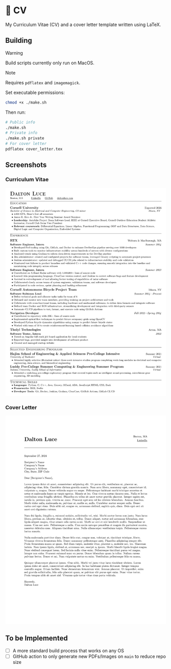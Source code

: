 # 📄 CV

My Curriculum Vitae (CV) and a cover letter template written using LaTeX.

## Building

> [!WARNING]
> Build scripts currently only run on MacOS.

> [!NOTE]
> Requires `pdflatex` and `imagemagick`.

Set executable permissions:

```bash
chmod +x ./make.sh
```

Then run:

```bash
# Public info
./make.sh
# Private info
./make.sh private
# For cover letter
pdflatex cover_letter.tex
```

## Screenshots

### Curriculum Vitae

![CV Image](./assets/cv.png)

### Cover Letter

![Cover Letter Image](./assets/cover_letter.png)

## To be Implemented

- [ ] A more standard build process that works on any OS
- [ ] GitHub action to only generate new PDFs/Images on `main` to reduce repo size
